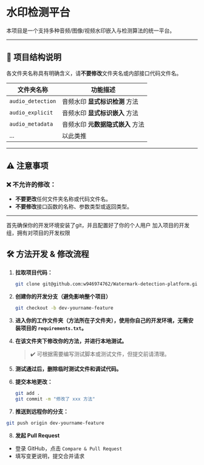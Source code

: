 # 水印检测平台

本项目是一个支持多种音频/图像/视频水印嵌入与检测算法的统一平台。

---

## 📁 项目结构说明

各文件夹名称具有明确含义，请**不要修改**文件夹名或内部接口代码文件名。

| 文件夹名称         | 功能描述                     |
|--------------------|------------------------------|
| `audio_detection`  | 音频水印 **显式标识检测** 方法 |
| `audio_explicit`   | 音频水印 **显式标识嵌入** 方法 |
| `audio_metadata`   | 音频水印 **元数据隐式嵌入** 方法 |
| ...                | 以此类推                    |

---

## ⚠️ 注意事项

### ❌ 不允许的修改：

- **不要更改**任何文件夹名称或代码文件名。
- **不要修改**接口函数的名称、参数类型或返回类型。

---
首先确保你的开发环境安装了git，并且配置好了你的个人用户
加入项目的开发组，拥有对项目的开发权限
## 🛠️ 方法开发 & 修改流程

1. **拉取项目代码：**

   ```bash
   git clone git@github.com:w946974762/Watermark-detection-platform.git
   ```
2. **创建你的开发分支（避免影响整个项目）**

    ```bash
    git checkout -b dev-yourname-feature
    ```
3. **进入你的工作文件夹（方法所在子文件夹），使用你自己的开发环境，无需安装项目的 `requirements.txt`。**

4. **在该文件夹下修改你的方法，并进行本地测试。**

   > ✔️ 可根据需要编写测试脚本或测试文件，但提交前请清理。

5. **测试通过后，删除临时测试文件和调试代码。**

6. **提交本地更改：**

   ```bash
   git add .
   git commit -m "修改了 xxx 方法"
   ```
7. **推送到远程你的分支：**

  ```bash
  git push origin dev-yourname-feature
  ```
8. **发起 Pull Request**

* 登录 GitHub，点击 `Compare & Pull Request`
* 填写变更说明，提交合并请求
